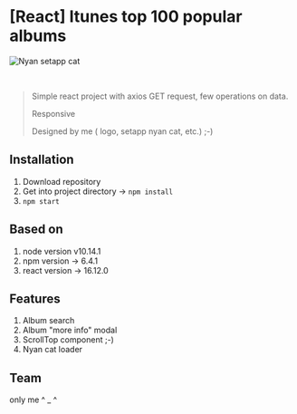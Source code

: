 
# [React] Itunes top 100 popular albums

![Nyan setapp cat](http://project1.filipszymanski.pl/static/media/nyan_setapp.c36c48b6.gif)



&nbsp;

> Simple react project with axios GET request, few operations on data.
> 
> Responsive
> 
> Designed by me ( logo, setapp nyan cat, etc.)  ;-)


## Installation

1. Download repository
2. Get into project directory -> `npm install`
3. `npm start`

## Based on

1. node version v10.14.1
2. npm version -> 6.4.1
3. react version -> 16.12.0

## Features

1. Album search
2. Album "more info" modal
3. ScrollTop component ;-)
4. Nyan cat loader

## Team

only me ^ _ ^
